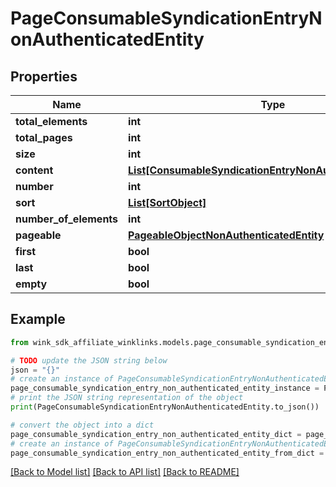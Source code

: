 # PageConsumableSyndicationEntryNonAuthenticatedEntity


## Properties

Name | Type | Description | Notes
------------ | ------------- | ------------- | -------------
**total_elements** | **int** |  | [optional] 
**total_pages** | **int** |  | [optional] 
**size** | **int** |  | [optional] 
**content** | [**List[ConsumableSyndicationEntryNonAuthenticatedEntity]**](ConsumableSyndicationEntryNonAuthenticatedEntity.md) |  | [optional] 
**number** | **int** |  | [optional] 
**sort** | [**List[SortObject]**](SortObject.md) |  | [optional] 
**number_of_elements** | **int** |  | [optional] 
**pageable** | [**PageableObjectNonAuthenticatedEntity**](PageableObjectNonAuthenticatedEntity.md) |  | [optional] 
**first** | **bool** |  | [optional] 
**last** | **bool** |  | [optional] 
**empty** | **bool** |  | [optional] 

## Example

```python
from wink_sdk_affiliate_winklinks.models.page_consumable_syndication_entry_non_authenticated_entity import PageConsumableSyndicationEntryNonAuthenticatedEntity

# TODO update the JSON string below
json = "{}"
# create an instance of PageConsumableSyndicationEntryNonAuthenticatedEntity from a JSON string
page_consumable_syndication_entry_non_authenticated_entity_instance = PageConsumableSyndicationEntryNonAuthenticatedEntity.from_json(json)
# print the JSON string representation of the object
print(PageConsumableSyndicationEntryNonAuthenticatedEntity.to_json())

# convert the object into a dict
page_consumable_syndication_entry_non_authenticated_entity_dict = page_consumable_syndication_entry_non_authenticated_entity_instance.to_dict()
# create an instance of PageConsumableSyndicationEntryNonAuthenticatedEntity from a dict
page_consumable_syndication_entry_non_authenticated_entity_from_dict = PageConsumableSyndicationEntryNonAuthenticatedEntity.from_dict(page_consumable_syndication_entry_non_authenticated_entity_dict)
```
[[Back to Model list]](../README.md#documentation-for-models) [[Back to API list]](../README.md#documentation-for-api-endpoints) [[Back to README]](../README.md)


